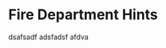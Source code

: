 # Fire Department Hints


[//]: # (Example of the tabs.)

<tabs>
<tab title="Hint 1">dsafsadf</tab>
<tab title="Hint 2">adsfadsf</tab>
<tab title="Hint 3">afdva</tab>
</tabs>
